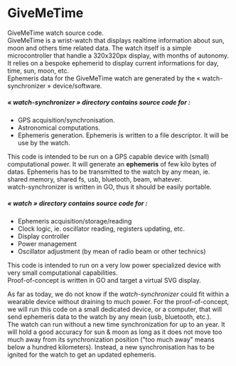 # GiveMeTime
GiveMeTime watch source code.  
GiveMeTime is a wrist-watch that displays realtime information about sun, moon and others time related data. The watch itself is a simple microcontroller that handle a 320x320px display, with months of autonomy. It relies on a bespoke ephemerid to display current informations for day, time, sun, moon, etc.  
Ephemeris data for the GiveMeTime watch are generated by the « watch-synchronizer » device/software.

##### « watch-synchronizer » directory contains source code for :
* GPS acquisition/synchronisation.
* Astronomical computations.
* Ephemeris generation. Ephemeris is written to a file descriptor. It will be use by the watch.

This code is intended to be run on a GPS capable device with (small) computational power. It will generate an __ephemeris__ of few kilo bytes of datas. Ephemeris has to be transmitted to the watch by any mean, ie. shared memory, shared fs, usb, bluetooth, beam, whatever.  
watch-synchronizer is written in GO, thus it should be easily portable.

##### « watch » directory contains source code for :
* Ephemeris acquisition/storage/reading
* Clock logic, ie. oscillator reading, registers updating, etc.
* Display controller
* Power management
* Oscillator adjustment (by mean of radio beam or other technics)

This code is intended to run on a very low power specialized device with very small computational capabilities.  
Proof-of-concept is written in GO and target a virtual SVG display.  

As far as today, we do not know if the _watch-synchronizer_ could fit within a wearable device without draining to much power. For the proof-of-concept, we will run this code on a small dedicated device, or a computer, that will send ephemeris data to the watch by any mean (usb, bluetooth, etc.).  
The watch can run without a new time synchronization for up to an year. It will hold a good accuracy for sun & moon as long as it does not move too much away from its synchronization position ("too much away" means below a hundred kilometers). Instead, a new synchronisation has to be ignited for the watch to get an updated ephemeris.